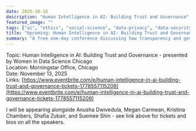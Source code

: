 ```yaml
---
date: 2025-10-16
description: "Human Intelligence in AI: Building Trust and Governance"
featured_image: ""
tags: ["ai", "ethics", "social-science", "data-privacy", "data-security"]
title: "Upcoming: Human Intelligence in AI: Building Trust and Governance"
summary: "A free one-day conference discussing how transparency and governance make AI systems accountable, ethical, and trustworthy"
---
```


Topic: Human Intelligence in AI: Building Trust and Governance - presented by Women in Data Science Chicago     
Location: Morningstar Office, Chicago  
Date: November 13, 2025   
Links: [https://www.eventbrite.com/e/human-intelligence-in-ai-building-trust-and-governance-tickets-1778557115209](https://www.eventbrite.com/e/human-intelligence-in-ai-building-trust-and-governance-tickets-1778557115209)

I will be appearing alongside Anusha Dwivedula, Megan Carmean, Kristina Chambers, Shafia Zubair, and Suemee Shin - see link above for tickets and bios on all the speakers.
